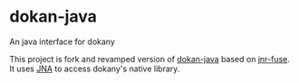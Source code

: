 # dokan-java
An java interface for dokany

This project is fork and revamped version of [dokan-java](https://github.com/dokan-dev/dokan-java) based on [jnr-fuse](https://github.com/SerCeMan/jnr-fuse).
It uses [JNA](https://github.com/java-native-access/jna) to access dokany's native library.
